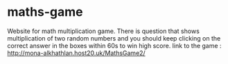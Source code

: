 # maths-game
Website for math multiplication game.
There is question that shows multiplication of two random numbers and you should keep clicking on the correct answer in the boxes within 60s to win high score.
link to the game : http://mona-alkhathlan.host20.uk/MathsGame2/

